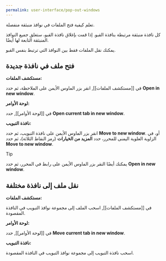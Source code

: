 ```yaml
---
permalink: user-interface/pop-out-windows
---
```


تعلم كيفية فتح الملفات في نوافذ منبثقة منفصلة.

كل نافذة منبثقة مرتبطة بنافذة القبو. إذا قمت بإغلاق نافذة القبو، ستغلق جميع النوافذ المنبثقة التابعة لها أيضًا.

يمكنك نقل الملفات فقط بين النوافذ التي ترتبط بنفس القبو.

## فتح ملف في نافذة جديدة

**مستكشف الملفات:**

في [[مستكشف الملفات]], انقر بزر الماوس الأيمن على الملاحظة، ثم حدد **Open in new window**.

**لوحة الأوامر:**

في [[لوحة الأوامر]], حدد **Open current tab in new window**.

**نافذة التبويب:**

انقر بزر الماوس الأيمن على نافذة التبويب، ثم حدد **Move to new window**. أو، في الزاوية العلوية اليمنى للمحرر، حدد **المزيد من الخيارات** (رمز النقاط الثلاثة)، ثم حدد **Move to new window**.

> [!tip]
> يمكنك أيضًا النقر بزر الماوس الأيمن على رابط في المحرر، ثم حدد **Open in new window**.

## نقل ملف إلى نافذة مختلفة

**مستكشف الملفات:**

في [[مستكشف الملفات]], اسحب الملف إلى مجموعة نوافذ التبويب في النافذة المقصودة.

**لوحة الأوامر:**

في [[لوحة الأوامر]], حدد **Move current tab in new window**.

**نافذة التبويب:**

اسحب نافذة التبويب إلى مجموعة نوافذ التبويب في النافذة المقصودة.
